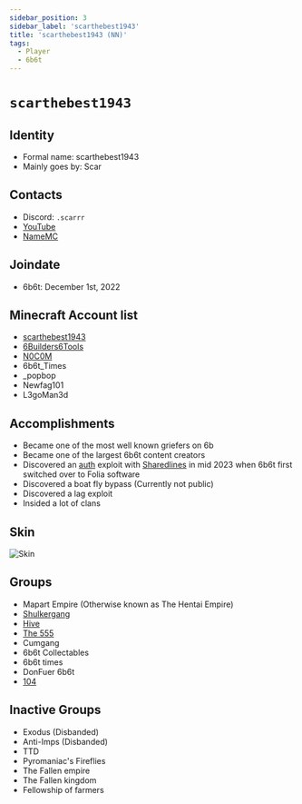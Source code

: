 ```yaml
---
sidebar_position: 3
sidebar_label: 'scarthebest1943'
title: 'scarthebest1943 (NN)'
tags:
  - Player
  - 6b6t
---
```


# `scarthebest1943`

## Identity
* Formal name: scarthebest1943
* Mainly goes by: Scar

## Contacts
* Discord: `.scarrr`
* [YouTube]( https://youtube.com/@verification-failed)
* [NameMC](https://namemc.com/profile/scarthebest1943.1)

## Joindate
* 6b6t: December 1st, 2022

## Minecraft Account list
* [scarthebest1943](https://namemc.com/profile/scarthebest1943.1)
* [6Builders6Tools](https://namemc.com/profile/6Builders6Tools.1)
* [N0C0M](https://namemc.com/profile/N0C0M.1)
* 6b6t_Times
* _popbop
* Newfag101
* L3goMan3d

## Accomplishments
* Became one of the most well known griefers on 6b
* Became one of the largest 6b6t content creators 
* Discovered an [auth](https://www.youtube.com/watch?v=rZHIQOuM0tM) exploit with [Sharedlines](../Players/sharedlines.md) in mid 2023 when 6b6t first switched over to Folia software
* Discovered a boat fly bypass (Currently not public)
* Discovered a lag exploit
* Insided a lot of clans

## Skin
![Skin](https://s.namemc.com/3d/skin/body.png?id=dd1b53c1fb347121&model=classic&theta=30&phi=21&time=90&width=100&height=200)

## Groups
* Mapart Empire (Otherwise known as The Hentai Empire)
* [Shulkergang](../Groups/shulkergang.md) 
* [Hive](../Groups/hive.md)
* [The 555](../Groups/555.md)
* Cumgang
* 6b6t Collectables
* 6b6t times
* DonFuer 6b6t
* [104](../Groups/104.md)

## Inactive Groups
* Exodus (Disbanded)
* Anti-Imps (Disbanded)
* TTD 
* Pyromaniac's Fireflies
* The Fallen empire
* The Fallen kingdom
* Fellowship of farmers
